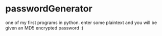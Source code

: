 # passwordGenerator

one of my first programs in python. enter some plaintext and you will be given an MD5 encrypted password :)
